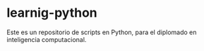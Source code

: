 # learnig-python
Este es un repositorio de scripts en Python, para el diplomado en inteligencia computacional.
